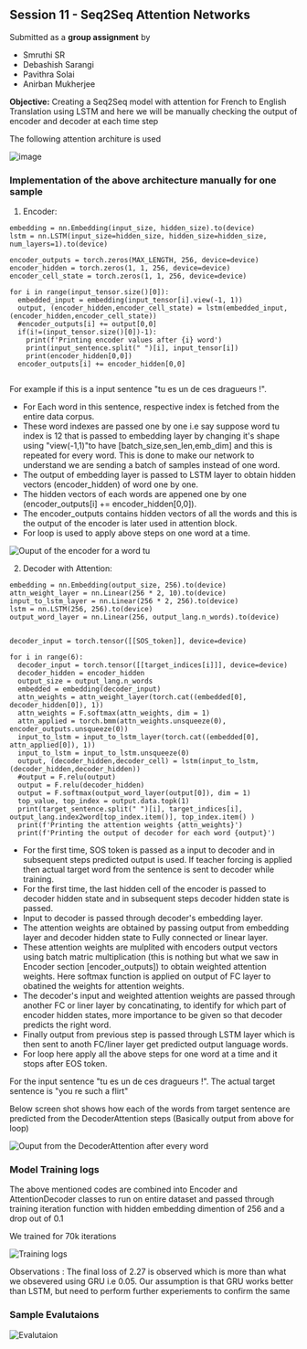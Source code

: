 ## Session 11 - Seq2Seq Attention Networks ##

Submitted as a **group assignment** by 
- Smruthi SR
- Debashish Sarangi
- Pavithra Solai
- Anirban Mukherjee

**Objective:** Creating a Seq2Seq model with attention for French to English Translation using LSTM and here we will be manually checking the output of encoder and decoder at each time step

The following attention architure is used 

![image](architecture_diagram.jpeg)

### Implementation of the above architecture manually for one sample ###
1. Encoder:

```
embedding = nn.Embedding(input_size, hidden_size).to(device)
lstm = nn.LSTM(input_size=hidden_size, hidden_size=hidden_size, num_layers=1).to(device)

encoder_outputs = torch.zeros(MAX_LENGTH, 256, device=device)
encoder_hidden = torch.zeros(1, 1, 256, device=device)
encoder_cell_state = torch.zeros(1, 1, 256, device=device)

for i in range(input_tensor.size()[0]):
  embedded_input = embedding(input_tensor[i].view(-1, 1))
  output, (encoder_hidden,encoder_cell_state) = lstm(embedded_input, (encoder_hidden,encoder_cell_state))
  #encoder_outputs[i] += output[0,0]
  if(i!=(input_tensor.size()[0])-1):
    print(f'Printing encoder values after {i} word')
    print(input_sentence.split(" ")[i], input_tensor[i])
    print(encoder_hidden[0,0])
  encoder_outputs[i] += encoder_hidden[0,0]
  
```

For example if this is a input sentence "tu es un de ces dragueurs !". 
* For Each word in this sentence, respective index is fetched from the entire data corpus. 
* These word indexes are passed one by one i.e say suppose word tu index is 12 that is passed to embedding layer by changing it's shape using "view(-1,1)"to have [batch_size,sen_len,emb_dim] and this is repeated for every word. This is done to make our network to understand we are sending a batch of samples instead of one word.
* The output of embedding layer is passed to LSTM layer to obtain hidden vectors (encoder_hidden) of word one by one.
* The hidden vectors of each words are appened one by one (encoder_outputs[i] += encoder_hidden[0,0]).
* The encoder_outputs contains hidden vectors of all the words and this is the output of the encoder is later used in attention block.
* For loop is used to apply above steps on one word at a time. 

![Ouput of the encoder for a word tu](encoder_ouput1.PNG)


2. Decoder with Attention:

```
embedding = nn.Embedding(output_size, 256).to(device)
attn_weight_layer = nn.Linear(256 * 2, 10).to(device)
input_to_lstm_layer = nn.Linear(256 * 2, 256).to(device)
lstm = nn.LSTM(256, 256).to(device)
output_word_layer = nn.Linear(256, output_lang.n_words).to(device)


decoder_input = torch.tensor([[SOS_token]], device=device)

```

```
for i in range(6):
  decoder_input = torch.tensor([[target_indices[i]]], device=device)
  decoder_hidden = encoder_hidden
  output_size = output_lang.n_words
  embedded = embedding(decoder_input)
  attn_weights = attn_weight_layer(torch.cat((embedded[0], decoder_hidden[0]), 1))
  attn_weights = F.softmax(attn_weights, dim = 1)
  attn_applied = torch.bmm(attn_weights.unsqueeze(0), encoder_outputs.unsqueeze(0))
  input_to_lstm = input_to_lstm_layer(torch.cat((embedded[0], attn_applied[0]), 1))
  input_to_lstm = input_to_lstm.unsqueeze(0)
  output, (decoder_hidden,decoder_cell) = lstm(input_to_lstm, (decoder_hidden,decoder_hidden))
  #output = F.relu(output)
  output = F.relu(decoder_hidden)
  output = F.softmax(output_word_layer(output[0]), dim = 1)
  top_value, top_index = output.data.topk(1)
  print(target_sentence.split(" ")[i], target_indices[i], output_lang.index2word[top_index.item()], top_index.item() )
  print(f'Printing the attention weights {attn_weights}')
  print(f'Printing the output of decoder for each word {output}')

```

* For the first time, SOS token is passed as a input to decoder and in subsequent steps predicted output is used. If teacher forcing is applied then actual target word from the  sentence is sent to decoder while training.
* For the first time, the last hidden cell of the encoder is passed to decoder hidden state and in subsequent steps decoder hidden state is passed.
* Input to decoder is passed through decoder's embedding layer.
* The attention weights are obtained by passing output from embedding layer and decoder hidden state to Fully connected or linear layer.
* These attention weights are mulplited with encoders output vectors using batch matric multiplication (this is nothing but what we saw in Encoder section [encoder_outputs]) to obtain weighted attention weights. Here softmax function is applied on output of FC layer to obatined the weights for attention weights. 
* The decoder's input and weighted attention weights are passed through another FC or liner layer by concatinating, to identify for which part of encoder hidden states, more importance to be given so that decoder predicts the right word.
* Finally output from previous step is passed through LSTM layer which is then sent to anoth FC/liner layer get predicted output language words.
* For loop here apply all the above steps for one word at a time and it stops after EOS token.

For the input sentence "tu es un de ces dragueurs !". The actual target sentence is "you re such a flirt"

Below screen shot shows how each of the words from target sentence are predicted from the DecoderAttention steps (Basically output from above for loop)
  
![Ouput from the DecoderAttention after every word](decoder_output1.PNG)


###  Model Training logs ###

The above mentioned codes are combined into Encoder and AttentionDecoder classes to run on entire dataset and passed through training iteration function
with hidden embedding dimention of 256 and a drop out of 0.1 

We trained for 70k iterations 

![Training logs](Training_logs.PNG)

Observations : The final loss of 2.27 is observed which is more than what we obsevered using GRU i.e 0.05. Our assumption is that GRU works better than LSTM, but need to perform further experiements to confirm the same

### Sample Evalutaions ### 

![Evalutaion](Evaluation.PNG)
